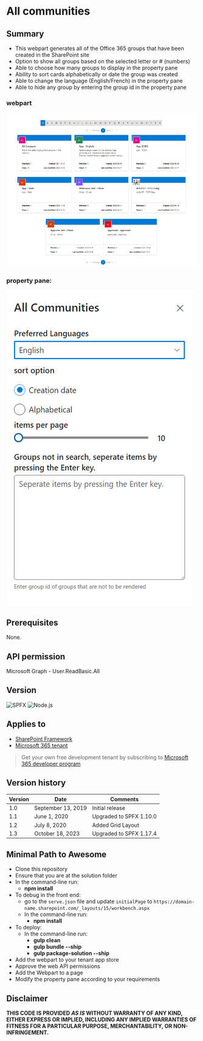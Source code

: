 # All communities

## Summary

- This webpart generates all of the Office 365 groups that have been created in the SharePoint site
- Option to show all groups based on the selected letter or # (numbers)
- Able to choose how many groups to display in the property pane
- Ability to sort cards alphabetically or date the group was created
- Able to change the language (English/French) in the property pane
- Able to hide any group by entering the group id in the property pane

### webpart
![Grid Demo](./src/webparts/reactAllGroups/assets/All_Communities.png)

### property pane:
![Property Pane Demo](./src/webparts/reactAllGroups/assets/PropertyPane_AllComm.png)


## Prerequisites
None.

## API permission
Microsoft Graph - User.ReadBasic.All

## Version 

![SPFX](https://img.shields.io/badge/SPFX-1.17.4-green.svg)
![Node.js](https://img.shields.io/badge/Node.js-v16.3+-green.svg)

## Applies to

- [SharePoint Framework](https://aka.ms/spfx)
- [Microsoft 365 tenant](https://docs.microsoft.com/en-us/sharepoint/dev/spfx/set-up-your-developer-tenant)

> Get your own free development tenant by subscribing to [Microsoft 365 developer program](http://aka.ms/o365devprogram)

## Version history

Version|Date|Comments
-------|----|--------
1.0|September 13, 2019|Initial release
1.1|June 1, 2020| Upgraded to SPFX 1.10.0
1.2|July 8, 2020| Added Grid Layout
1.3|October 18, 2023| Upgraded to SPFX 1.17.4

## Minimal Path to Awesome

- Clone this repository
- Ensure that you are at the solution folder
- In the command-line run:
  - **npm install**
- To debug in the front end:
  - go to the `serve.json` file and update `initialPage` to `https://domain-name.sharepoint.com/_layouts/15/workbench.aspx`
  - In the command-line run:
    - **npm install**
- To deploy:
  - In the command-line run:
    - **gulp clean**
    - **gulp bundle --ship**
    - **gulp package-solution --ship**
- Add the webpart to your tenant app store
- Approve the web API permissions
- Add the Webpart to a page
- Modify the property pane according to your requirements
## Disclaimer

**THIS CODE IS PROVIDED *AS IS* WITHOUT WARRANTY OF ANY KIND, EITHER EXPRESS OR IMPLIED, INCLUDING ANY IMPLIED WARRANTIES OF FITNESS FOR A PARTICULAR PURPOSE, MERCHANTABILITY, OR NON-INFRINGEMENT.**